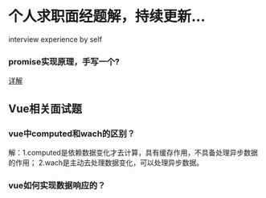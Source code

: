 # 个人求职面经题解，持续更新...
interview experience by self


### promise实现原理，手写一个?

[详解](http://www.sa128.cn/ "手撕promise")

## Vue相关面试题

### vue中computed和wach的区别？

解：1.computed是依赖数据变化才去计算，具有缓存作用，不具备处理异步数据的作用；
2.wach是主动去处理数据变化，可以处理异步数据。

### vue如何实现数据响应的？

